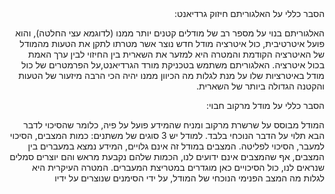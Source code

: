 <div dir="rtl">
הסבר כללי על האלגוריתם חיזוק גרדיאנט:

האלגוריתם בנוי על מספר רב של מודלים קטנים יותר ממנו (לדוגמא עצי החלטה), והוא פועל איטרטיבית, כול איטרציה מודל חדש נוצר אשר מטרתו לתקן את הטעות מהמודל של האיטרציה הקודמת והמטרה היא למזער את השארית בין החיזוי לבין ערך האמת בכול איטרציה.
האלגוריתם משתמש בטכניקת מורד הגרדיאנט,על הפרמטרים של כול מודל באיטרציות שלו על מנת לגלות מה הכיוון ממנו יהיה הכי הרבה מיזעור של הטעות והקטנה הגדולה ביותר של השארית.


הסבר כללי על מודל מרקוב חבוי:

המודל מבוסס על שרשרת מרקוב ומניח שהמידע פועל על פיה, כלומר שהסיכוי לדבר הבא תלוי על הדבר הנוכחי בלבד. למודל יש 3 סוגים של משתנים: כמות המצבים, הסיכוי למעבר, הסיכוי לפליטה. המצבים במודל זה אינם גלויים, המידע נמצא במעברים בין המצבים, אף שהמצבים אינם ידועים לנו, הכמות שלהם נקבעת מראש והם יוצרים סמלים שנראים לנו, כול הסיכויים כאן מוגדרים במטריצת המעברים.
המטרה העיקרית היא לגלות מה המצב הפנימי הנוכחי של המודל, על ידי הסימנים שנוצרים על ידיו
